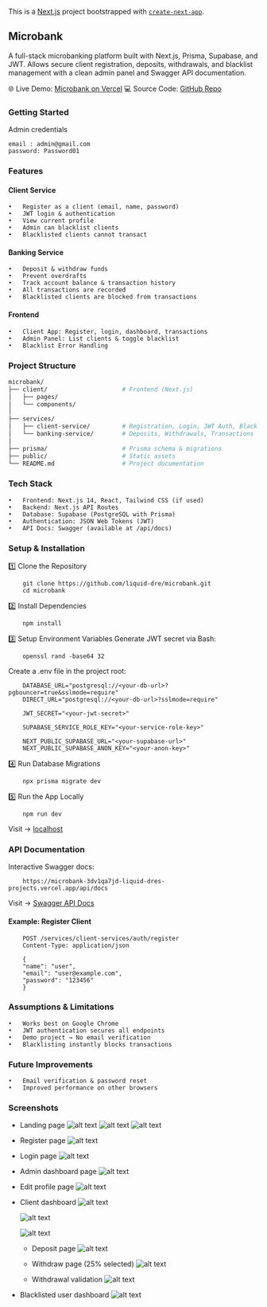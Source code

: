 This is a [Next.js](https://nextjs.org) project bootstrapped with [`create-next-app`](https://nextjs.org/docs/app/api-reference/cli/create-next-app).

## Microbank

A full-stack microbanking platform built with Next.js, Prisma, Supabase, and JWT.
Allows secure client registration, deposits, withdrawals, and blacklist management with a clean admin panel and Swagger API documentation.

🌐 Live Demo: [Microbank on Vercel](https://microbank-3dv1qa7jd-liquid-dres-projects.vercel.app/)
💻 Source Code: [GitHub Repo](https://github.com/liquid-dre/microbank.git)

### Getting Started

Admin credentials
```
email : admin@gmail.com
password: Password01
```

### Features

#### Client Service
	•	Register as a client (email, name, password)
	•	JWT login & authentication
	•	View current profile
	•	Admin can blacklist clients
	•	Blacklisted clients cannot transact

#### Banking Service
	•	Deposit & withdraw funds
	•	Prevent overdrafts
	•	Track account balance & transaction history
	•	All transactions are recorded
	•	Blacklisted clients are blocked from transactions

#### Frontend
	•	Client App: Register, login, dashboard, transactions
	•	Admin Panel: List clients & toggle blacklist
	•	Blacklist Error Handling


### Project Structure

```bash
microbank/
├── client/                     # Frontend (Next.js)
│   ├── pages/
│   └── components/
│
├── services/
│   ├── client-service/         # Registration, Login, JWT Auth, Blacklist
│   └── banking-service/        # Deposits, Withdrawals, Transactions
│
├── prisma/                     # Prisma schema & migrations
├── public/                     # Static assets
└── README.md                   # Project documentation
```

### Tech Stack

	•	Frontend: Next.js 14, React, Tailwind CSS (if used)
	•	Backend: Next.js API Routes
	•	Database: Supabase (PostgreSQL with Prisma)
	•	Authentication: JSON Web Tokens (JWT)
	•	API Docs: Swagger (available at /api/docs)

### Setup & Installation

1️⃣ Clone the Repository
```
    git clone https://github.com/liquid-dre/microbank.git
    cd microbank
```

2️⃣ Install Dependencies
```
    npm install
```

3️⃣ Setup Environment Variables
Generate JWT secret via Bash:
```
    openssl rand -base64 32
```

Create a .env file in the project root:
```
    DATABASE_URL="postgresql://<your-db-url>?pgbouncer=true&sslmode=require"
    DIRECT_URL="postgresql://<your-db-url>?sslmode=require"

    JWT_SECRET="<your-jwt-secret>"

    SUPABASE_SERVICE_ROLE_KEY="<your-service-role-key>"

    NEXT_PUBLIC_SUPABASE_URL="<your-supabase-url>"
    NEXT_PUBLIC_SUPABASE_ANON_KEY="<your-anon-key>"
```

4️⃣ Run Database Migrations
```
    npx prisma migrate dev
```

5️⃣ Run the App Locally
```
    npm run dev
```

Visit → [localhost](http://localhost:3001)

### API Documentation

Interactive Swagger docs:
```
    https://microbank-3dv1qa7jd-liquid-dres-projects.vercel.app/api/docs
```
Visit → [Swagger API Docs](https://microbank-3dv1qa7jd-liquid-dres-projects.vercel.app/api/docs) 

#### Example: Register Client
```
    POST /services/client-services/auth/register
    Content-Type: application/json

    {
    "name": "user",
    "email": "user@example.com",
    "password": "123456"
    }
```

### Assumptions & Limitations

	•	Works best on Google Chrome
	•	JWT authentication secures all endpoints
	•	Demo project → No email verification
	•	Blacklisting instantly blocks transactions

### Future Improvements

	•	Email verification & password reset
	•	Improved performance on other browsers

### Screenshots 

- Landing page
    ![alt text](image.png)
    ![alt text](image-1.png)
    ![alt text](image-2.png)

- Register page
    ![alt text](image-3.png)    

- Login page
    ![alt text](image-4.png)

- Admin dashboard page
    ![alt text](image-5.png)

- Edit profile page
    ![alt text](image-6.png)

- Client dashboard
    ![alt text](image-7.png)

    ![alt text](image-8.png)

    ![alt text](image-9.png)

    - Deposit page
    ![alt text](image-10.png)

    - Withdraw page (25% selected)
    ![alt text](image-11.png)

    - Withdrawal validation
    ![alt text](image-12.png)

- Blacklisted user dashboard
    ![alt text](image-13.png)
